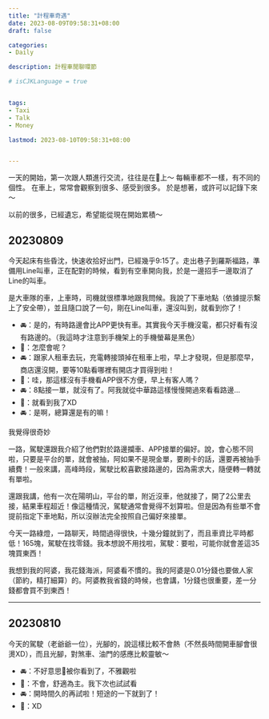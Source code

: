 ```yaml
---
title: "計程車奇遇"
date: 2023-08-09T09:58:31+08:00
draft: false

categories:
- Daily

description: 計程車閒聊環節

# isCJKLanguage = true


tags:
- Taxi
- Talk
- Money

lastmod: 2023-08-10T09:58:31+08:00


---
```


一天的開始，第一次跟人類進行交流，往往是在🚕上～
每輛車都不一樣，有不同的個性。
在車上，常常會觀察到很多、感受到很多。
於是想著，或許可以記錄下來～

以前的很多，已經遺忘，希望能從現在開始累積～


## 20230809

今天起床有些昏沈，快速收拾好出門，已經幾乎9:15了。走出巷子到羅斯福路，準備用Line叫車，正在配對的時候，看到有空車開向我，於是一邊招手一邊取消了Line的叫車。

是大車隊的車，上車時，司機就很標準地跟我問候。我說了下車地點（依據提示繫上了安全帶），並且隨口說了一句，剛在Line叫車，還沒叫到，就看到你了！

- 🚘：是的，有時路邊會比APP更快有車。其實我今天手機沒電，都只好看有沒有路邊的。（我這時才注意到手機架上的手機螢幕是黑色）
- 🐰：怎麼會呢？
- 🚘：跟家人租車去玩，充電轉接頭掉在租車上啦，早上才發現，但是那麼早，商店還沒開，要等10點看哪裡有開店才買得到啦！
- 🐰：哇，那這樣沒有手機看APP很不方便，早上有客人嗎？
- 🚘：8點接一單，就沒有了。阿我就從中華路這樣慢慢開過來看看路邊...
- 🐰：就看到我了XD
- 🚘：是啊，總算還是有的嘛！

我覺得很奇妙

一路，駕駛還跟我介紹了他們對於路邊攔車、APP接單的偏好。說，會心態不同啦，只要是平台的單，就會被抽，阿如果不是現金單，要刷卡的話，還要再被抽手續費！一般來講，高峰時段，駕駛比較喜歡接路邊的，因為需求大，隨便轉一轉就有單啦。

還跟我講，他有一次在陽明山，平台的單，附近沒車，他就接了，開了2公里去接，結果車程超近！像這種情況，駕駛通常會覺得不划算啦。但是因為有些單不會提前指定下車地點，所以沒辦法完全按照自己偏好來接單。

今天一路綠燈，一路聊天，時間過得很快，十幾分鐘就到了，而且車資比平時都低！165塊，駕駛在找零錢。我本想說不用找啦，駕駛：要啦，可能你就會差這35塊買東西！

我想到我的阿婆，我花錢海派，阿婆看不慣的。我的阿婆是0.01分錢也要做人家（節約，精打細算）的。阿婆教我省錢的時候，也會講，1分錢也很重要，差一分錢都會買不到東西！

---

## 20230810

今天的駕駛（老爺爺一位），光腳的，說這樣比較不會熱（不然長時間開車腳會很燙XD），而且光腳，對煞車、油門的感應比較靈敏～




- 🚘：不好意思😬被你看到了，不雅觀啦
- 🐰：不會，舒適為主。我下次也試試看
- 🚘：開時間久的再試啦！短途的一下就到了！
- 🐰：XD



